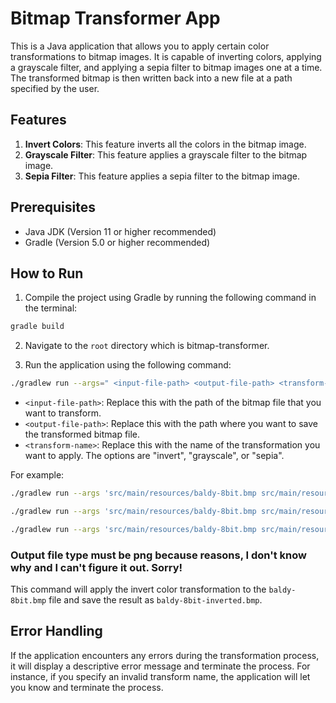 # Bitmap Transformer App

This is a Java application that allows you to apply certain color transformations to bitmap images. It is capable of inverting colors, applying a grayscale filter, and applying a sepia filter to bitmap images one at a time. The transformed bitmap is then written back into a new file at a path specified by the user.

## Features

1. **Invert Colors**: This feature inverts all the colors in the bitmap image.
2. **Grayscale Filter**: This feature applies a grayscale filter to the bitmap image.
3. **Sepia Filter**: This feature applies a sepia filter to the bitmap image.

## Prerequisites

- Java JDK (Version 11 or higher recommended)
- Gradle (Version 5.0 or higher recommended)

## How to Run

1. Compile the project using Gradle by running the following command in the terminal:

```bash
gradle build
```

2. Navigate to the `root` directory which is bitmap-transformer.

3. Run the application using the following command:

```bash
./gradlew run --args=" <input-file-path> <output-file-path> <transform-name> "
```

- `<input-file-path>`: Replace this with the path of the bitmap file that you want to transform.
- `<output-file-path>`: Replace this with the path where you want to save the transformed bitmap file.
- `<transform-name>`: Replace this with the name of the transformation you want to apply. The options are "invert", "grayscale", or "sepia".

For example:
``` bash
./gradlew run --args 'src/main/resources/baldy-8bit.bmp src/main/resources/output.png invert'
```
``` bash
./gradlew run --args 'src/main/resources/baldy-8bit.bmp src/main/resources/output.png sepia'
```
```bash
./gradlew run --args 'src/main/resources/baldy-8bit.bmp src/main/resources/output.png grayscale'
```
### Output file type must be png because reasons, I don't know why and I can't figure it out. Sorry!

This command will apply the invert color transformation to the `baldy-8bit.bmp` file and save the result as `baldy-8bit-inverted.bmp`.

## Error Handling

If the application encounters any errors during the transformation process, it will display a descriptive error message and terminate the process. For instance, if you specify an invalid transform name, the application will let you know and terminate the process. 
